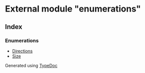 # External module "enumerations"


## Index

### Enumerations
* [Directions](../enums/_enumerations_.directions.md)
* [Size](../enums/_enumerations_.size.md)


Generated using [TypeDoc](http://typedoc.io)
